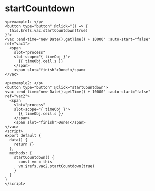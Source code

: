# startCountdown

<template>
<ClientOnly>
  <p>example1: </p>
  <button type="button" @click="() => {
    this.$refs.vac1.startCountdown(true)
  }">Start</button>
  <vac :end-time="new Date().getTime() + 10000" :auto-start="false" ref="vac1">
    <span
      slot="process"
      slot-scope="{ timeObj }">
        {{ timeObj.ceil.s }}
      </span>
      <span slot="finish">Done!</span>
  </vac>
  <p>example2: </p>
  <button type="button" @click="startCountdown">Start</button>
  <vac :end-time="new Date().getTime() + 10000" :auto-start="false" ref="vac2">
    <span
      slot="process"
      slot-scope="{ timeObj }">
        {{ timeObj.ceil.s }}
      </span>
      <span slot="finish">Done!</span>
  </vac>
</ClientOnly>
</template>

``` vue
<p>example1: </p>
<button type="button" @click="() => {
  this.$refs.vac.startCountdown(true)
}">
<vac :end-time="new Date().getTime() + 10000" :auto-start="false" ref="vac1">
  <span
    slot="process"
    slot-scope="{ timeObj }">
      {{ timeObj.ceil.s }}
    </span>
    <span slot="finish">Done!</span>
</vac>
```

``` vue
<p>example2: </p>
<button type="button" @click="startCountdown">
<vac :end-time="new Date().getTime() + 10000" :auto-start="false" ref="vac2">
  <span
    slot="process"
    slot-scope="{ timeObj }">
      {{ timeObj.ceil.s }}
    </span>
    <span slot="finish">Done!</span>
</vac>
<script>
export default {
  data() {
    return {}
  },
  methods: {
    startCountdown() {
      const vm = this
      vm.$refs.vac2.startCountdown(true)
    }
  }
}
</script>
```

<script>
export default {
  data() {
    return {}
  },
  methods: {
    startCountdown() {
      const vm = this
      vm.$refs.vac2.startCountdown(true)
    }
  }
}
</script>

